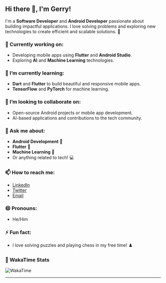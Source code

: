 ## Hi there 👋, I'm Gerry! 

I'm a **Software Developer** and **Android Developer** passionate about building impactful applications. I love solving problems and exploring new technologies to create efficient and scalable solutions. 🚀

### 🔭 Currently working on:
- Developing mobile apps using **Flutter** and **Android Studio**.
- Exploring **AI** and **Machine Learning** technologies.

### 🌱 I’m currently learning:
- **Dart** and **Flutter** to build beautiful and responsive mobile apps.
- **TensorFlow** and **PyTorch** for machine learning.

### 👯 I’m looking to collaborate on:
- Open-source Android projects or mobile app development.
- AI-based applications and contributions to the tech community.

### 💬 Ask me about:
- **Android Development** 📱
- **Flutter** 🚀
- **Machine Learning** 🤖
- Or anything related to tech! 💻

### 📫 How to reach me:
- [LinkedIn](https://www.linkedin.com/in/gerryhasrom)
- [Twitter](https://twitter.com/gerryhasrom)
- [Email](mailto:gerryhasrom@example.com)

### 😄 Pronouns:
- He/Him

### ⚡ Fun fact:
- I love solving puzzles and playing chess in my free time! ♟️

### 🎯 WakaTime Stats
![WakaTime](https://wakatime.com/badge/user/your_username.svg)

---
